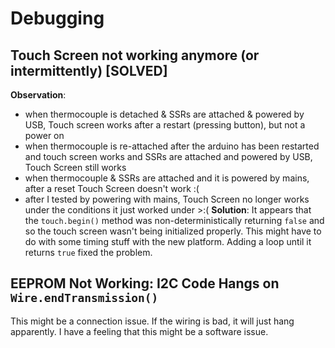 # Debugging
## Touch Screen not working anymore (or intermittently) [SOLVED]
**Observation**:
* when thermocouple is detached & SSRs are attached & powered by USB, Touch screen works after a restart (pressing button), but not a power on
* when thermocouple is re-attached after the arduino has been restarted and touch screen works and SSRs are attached and powered by USB, Touch Screen still works
* when thermocouple & SSRs are attached and it is powered by mains, after a reset Touch Screen doesn't work :(
* after I tested by powering with mains, Touch Screen no longer works under the conditions it just worked under >:(
**Solution**:
It appears that the `touch.begin()` method was non-deterministically returning `false` and so the touch screen
wasn't being initialized properly. This might have to do with some timing stuff with the new platform.
Adding a loop until it returns `true` fixed the problem.
## EEPROM Not Working: I2C Code Hangs on `Wire.endTransmission()`
This might be a connection issue. If the wiring is bad, it will just hang apparently.
I have a feeling that this might be a software issue.
